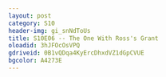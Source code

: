 ```yaml
---
layout: post 
category: S10 
header-img: gi_snNdToUs 
title: S10E06 -- The One With Ross's Grant 
oloadid: 3hJFOcOsVPQ 
gdriveid: 0B1vQDqa4KyErcDhxdVZ1dGpCVUE 
bgcolor: A4273E
--- 
```

<!--more--> 
